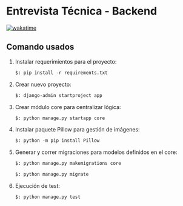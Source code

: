 # Entrevista Técnica - Backend

[![wakatime](https://wakatime.com/badge/user/8ef73281-6d0a-4758-af11-fd880ca3009c/project/2cf310ca-7bcb-4db2-94a5-522cbc29f757.svg)](https://wakatime.com/badge/user/8ef73281-6d0a-4758-af11-fd880ca3009c/project/2cf310ca-7bcb-4db2-94a5-522cbc29f757)

## Comando usados

1. Instalar requerimientos para el proyecto:

   ```txt
   $: pip install -r requirements.txt
   ```

2. Crear nuevo proyecto:

   ```txt
   $: django-admin startproject app
   ```

3. Crear módulo core para centralizar lógica:

   ```txt
   $: python manage.py startapp core
   ```

4. Instalar paquete Pillow para gestión de imágenes:

   ```txt
   $: python -m pip install Pillow
   ```

5. Generar y correr migraciones para modelos definidos en el core:

   ```txt
   $: python manage.py makemigrations core
   ```

   ```txt
   $: python manage.py migrate
   ```

6. Ejecución de test:

   ```txt
   $: python manage.py test
   ```
